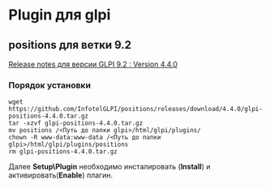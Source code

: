 # Plugin для glpi

## positions для ветки 9.2
[Release notes для версии GLPI 9.2 : Version 4.4.0](https://github.com/InfotelGLPI/positions/releases/tag/4.4.0)  
### Порядок установки  
`wget https://github.com/InfotelGLPI/positions/releases/download/4.4.0/glpi-positions-4.4.0.tar.gz`  
`tar -xzvf glpi-positions-4.4.0.tar.gz`  
`mv positions /<Путь до папки glpi>/html/glpi/plugins/`  
`chown -R www-data:www-data /<Путь до папки glpi>/html/glpi/plugins/positions`  
`rm glpi-positions-4.4.0.tar.gz`  

Далее **Setup\Plugin** необходимо инсталировать (**Install**) и активировать(**Enable**) плагин.



